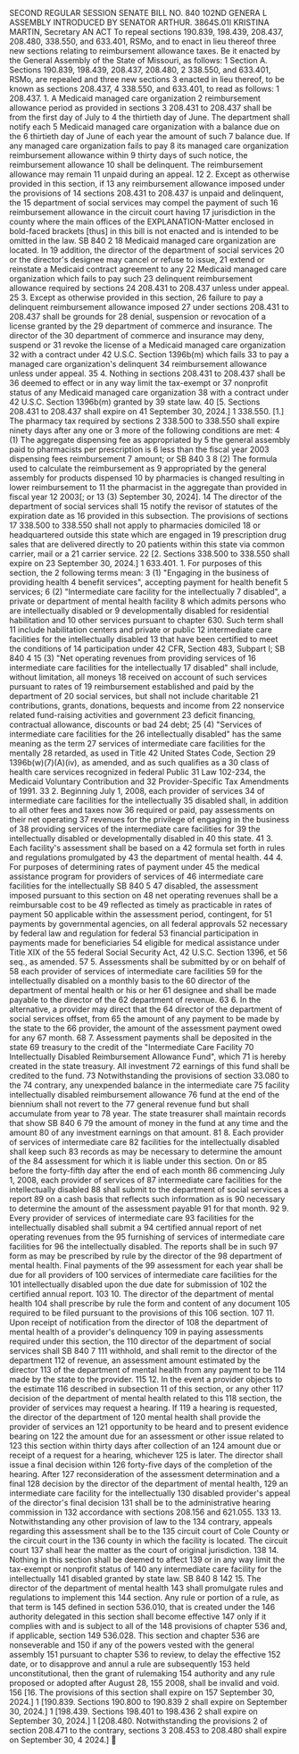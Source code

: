 SECOND REGULAR SESSION
SENATE BILL NO. 840
102ND GENERA L ASSEMBLY
INTRODUCED BY SENATOR ARTHUR.
3864S.01I KRISTINA MARTIN, Secretary
AN ACT
To repeal sections 190.839, 198.439, 208.437, 208.480, 338.550, and 633.401, RSMo, and to enact
in lieu thereof three new sections relating to reimbursement allowance taxes.
Be it enacted by the General Assembly of the State of Missouri, as follows:
1 Section A. Sections 190.839, 198.439, 208.437, 208.480,
2 338.550, and 633.401, RSMo, are repealed and three new sections
3 enacted in lieu thereof, to be known as sections 208.437,
4 338.550, and 633.401, to read as follows:
1 208.437. 1. A Medicaid managed care organization
2 reimbursement allowance period as provided in sections
3 208.431 to 208.437 shall be from the first day of July to
4 the thirtieth day of June. The department shall notify each
5 Medicaid managed care organization with a balance due on the
6 thirtieth day of June of each year the amount of such
7 balance due. If any managed care organization fails to pay
8 its managed care organization reimbursement allowance within
9 thirty days of such notice, the reimbursement allowance
10 shall be delinquent. The reimbursement allowance may remain
11 unpaid during an appeal.
12 2. Except as otherwise provided in this section, if
13 any reimbursement allowance imposed under the provisions of
14 sections 208.431 to 208.437 is unpaid and delinquent, the
15 department of social services may compel the payment of such
16 reimbursement allowance in the circuit court having
17 jurisdiction in the county where the main offices of the
EXPLANATION-Matter enclosed in bold-faced brackets [thus] in this bill is not enacted
and is intended to be omitted in the law.
SB 840 2
18 Medicaid managed care organization are located. In
19 addition, the director of the department of social services
20 or the director's designee may cancel or refuse to issue,
21 extend or reinstate a Medicaid contract agreement to any
22 Medicaid managed care organization which fails to pay such
23 delinquent reimbursement allowance required by sections
24 208.431 to 208.437 unless under appeal.
25 3. Except as otherwise provided in this section,
26 failure to pay a delinquent reimbursement allowance imposed
27 under sections 208.431 to 208.437 shall be grounds for
28 denial, suspension or revocation of a license granted by the
29 department of commerce and insurance. The director of the
30 department of commerce and insurance may deny, suspend or
31 revoke the license of a Medicaid managed care organization
32 with a contract under 42 U.S.C. Section 1396b(m) which fails
33 to pay a managed care organization's delinquent
34 reimbursement allowance unless under appeal.
35 4. Nothing in sections 208.431 to 208.437 shall be
36 deemed to effect or in any way limit the tax-exempt or
37 nonprofit status of any Medicaid managed care organization
38 with a contract under 42 U.S.C. Section 1396b(m) granted by
39 state law.
40 [5. Sections 208.431 to 208.437 shall expire on
41 September 30, 2024.]
1 338.550. [1.] The pharmacy tax required by sections
2 338.500 to 338.550 shall expire ninety days after any one or
3 more of the following conditions are met:
4 (1) The aggregate dispensing fee as appropriated by
5 the general assembly paid to pharmacists per prescription is
6 less than the fiscal year 2003 dispensing fees reimbursement
7 amount; or
SB 840 3
8 (2) The formula used to calculate the reimbursement as
9 appropriated by the general assembly for products dispensed
10 by pharmacies is changed resulting in lower reimbursement to
11 the pharmacist in the aggregate than provided in fiscal year
12 2003[; or
13 (3) September 30, 2024].
14 The director of the department of social services shall
15 notify the revisor of statutes of the expiration date as
16 provided in this subsection. The provisions of sections
17 338.500 to 338.550 shall not apply to pharmacies domiciled
18 or headquartered outside this state which are engaged in
19 prescription drug sales that are delivered directly to
20 patients within this state via common carrier, mail or a
21 carrier service.
22 [2. Sections 338.500 to 338.550 shall expire on
23 September 30, 2024.]
1 633.401. 1. For purposes of this section, the
2 following terms mean:
3 (1) "Engaging in the business of providing health
4 benefit services", accepting payment for health benefit
5 services;
6 (2) "Intermediate care facility for the intellectually
7 disabled", a private or department of mental health facility
8 which admits persons who are intellectually disabled or
9 developmentally disabled for residential habilitation and
10 other services pursuant to chapter 630. Such term shall
11 include habilitation centers and private or public
12 intermediate care facilities for the intellectually disabled
13 that have been certified to meet the conditions of
14 participation under 42 CFR, Section 483, Subpart I;
SB 840 4
15 (3) "Net operating revenues from providing services of
16 intermediate care facilities for the intellectually
17 disabled" shall include, without limitation, all moneys
18 received on account of such services pursuant to rates of
19 reimbursement established and paid by the department of
20 social services, but shall not include charitable
21 contributions, grants, donations, bequests and income from
22 nonservice related fund-raising activities and government
23 deficit financing, contractual allowance, discounts or bad
24 debt;
25 (4) "Services of intermediate care facilities for the
26 intellectually disabled" has the same meaning as the term
27 services of intermediate care facilities for the mentally
28 retarded, as used in Title 42 United States Code, Section
29 1396b(w)(7)(A)(iv), as amended, and as such qualifies as a
30 class of health care services recognized in federal Public
31 Law 102-234, the Medicaid Voluntary Contribution and
32 Provider-Specific Tax Amendments of 1991.
33 2. Beginning July 1, 2008, each provider of services
34 of intermediate care facilities for the intellectually
35 disabled shall, in addition to all other fees and taxes now
36 required or paid, pay assessments on their net operating
37 revenues for the privilege of engaging in the business of
38 providing services of the intermediate care facilities for
39 the intellectually disabled or developmentally disabled in
40 this state.
41 3. Each facility's assessment shall be based on a
42 formula set forth in rules and regulations promulgated by
43 the department of mental health.
44 4. For purposes of determining rates of payment under
45 the medical assistance program for providers of services of
46 intermediate care facilities for the intellectually
SB 840 5
47 disabled, the assessment imposed pursuant to this section on
48 net operating revenues shall be a reimbursable cost to be
49 reflected as timely as practicable in rates of payment
50 applicable within the assessment period, contingent, for
51 payments by governmental agencies, on all federal approvals
52 necessary by federal law and regulation for federal
53 financial participation in payments made for beneficiaries
54 eligible for medical assistance under Title XIX of the
55 federal Social Security Act, 42 U.S.C. Section 1396, et
56 seq., as amended.
57 5. Assessments shall be submitted by or on behalf of
58 each provider of services of intermediate care facilities
59 for the intellectually disabled on a monthly basis to the
60 director of the department of mental health or his or her
61 designee and shall be made payable to the director of the
62 department of revenue.
63 6. In the alternative, a provider may direct that the
64 director of the department of social services offset, from
65 the amount of any payment to be made by the state to the
66 provider, the amount of the assessment payment owed for any
67 month.
68 7. Assessment payments shall be deposited in the state
69 treasury to the credit of the "Intermediate Care Facility
70 Intellectually Disabled Reimbursement Allowance Fund", which
71 is hereby created in the state treasury. All investment
72 earnings of this fund shall be credited to the fund.
73 Notwithstanding the provisions of section 33.080 to the
74 contrary, any unexpended balance in the intermediate care
75 facility intellectually disabled reimbursement allowance
76 fund at the end of the biennium shall not revert to the
77 general revenue fund but shall accumulate from year to
78 year. The state treasurer shall maintain records that show
SB 840 6
79 the amount of money in the fund at any time and the amount
80 of any investment earnings on that amount.
81 8. Each provider of services of intermediate care
82 facilities for the intellectually disabled shall keep such
83 records as may be necessary to determine the amount of the
84 assessment for which it is liable under this section. On or
85 before the forty-fifth day after the end of each month
86 commencing July 1, 2008, each provider of services of
87 intermediate care facilities for the intellectually disabled
88 shall submit to the department of social services a report
89 on a cash basis that reflects such information as is
90 necessary to determine the amount of the assessment payable
91 for that month.
92 9. Every provider of services of intermediate care
93 facilities for the intellectually disabled shall submit a
94 certified annual report of net operating revenues from the
95 furnishing of services of intermediate care facilities for
96 the intellectually disabled. The reports shall be in such
97 form as may be prescribed by rule by the director of the
98 department of mental health. Final payments of the
99 assessment for each year shall be due for all providers of
100 services of intermediate care facilities for the
101 intellectually disabled upon the due date for submission of
102 the certified annual report.
103 10. The director of the department of mental health
104 shall prescribe by rule the form and content of any document
105 required to be filed pursuant to the provisions of this
106 section.
107 11. Upon receipt of notification from the director of
108 the department of mental health of a provider's delinquency
109 in paying assessments required under this section, the
110 director of the department of social services shall
SB 840 7
111 withhold, and shall remit to the director of the department
112 of revenue, an assessment amount estimated by the director
113 of the department of mental health from any payment to be
114 made by the state to the provider.
115 12. In the event a provider objects to the estimate
116 described in subsection 11 of this section, or any other
117 decision of the department of mental health related to this
118 section, the provider of services may request a hearing. If
119 a hearing is requested, the director of the department of
120 mental health shall provide the provider of services an
121 opportunity to be heard and to present evidence bearing on
122 the amount due for an assessment or other issue related to
123 this section within thirty days after collection of an
124 amount due or receipt of a request for a hearing, whichever
125 is later. The director shall issue a final decision within
126 forty-five days of the completion of the hearing. After
127 reconsideration of the assessment determination and a final
128 decision by the director of the department of mental health,
129 an intermediate care facility for the intellectually
130 disabled provider's appeal of the director's final decision
131 shall be to the administrative hearing commission in
132 accordance with sections 208.156 and 621.055.
133 13. Notwithstanding any other provision of law to the
134 contrary, appeals regarding this assessment shall be to the
135 circuit court of Cole County or the circuit court in the
136 county in which the facility is located. The circuit court
137 shall hear the matter as the court of original jurisdiction.
138 14. Nothing in this section shall be deemed to affect
139 or in any way limit the tax-exempt or nonprofit status of
140 any intermediate care facility for the intellectually
141 disabled granted by state law.
SB 840 8
142 15. The director of the department of mental health
143 shall promulgate rules and regulations to implement this
144 section. Any rule or portion of a rule, as that term is
145 defined in section 536.010, that is created under the
146 authority delegated in this section shall become effective
147 only if it complies with and is subject to all of the
148 provisions of chapter 536 and, if applicable, section
149 536.028. This section and chapter 536 are nonseverable and
150 if any of the powers vested with the general assembly
151 pursuant to chapter 536 to review, to delay the effective
152 date, or to disapprove and annul a rule are subsequently
153 held unconstitutional, then the grant of rulemaking
154 authority and any rule proposed or adopted after August 28,
155 2008, shall be invalid and void.
156 [16. The provisions of this section shall expire on
157 September 30, 2024.]
1 [190.839. Sections 190.800 to 190.839
2 shall expire on September 30, 2024.]
1 [198.439. Sections 198.401 to 198.436
2 shall expire on September 30, 2024.]
1 [208.480. Notwithstanding the provisions
2 of section 208.471 to the contrary, sections
3 208.453 to 208.480 shall expire on September 30,
4 2024.]
